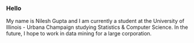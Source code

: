 ### Hello
My name is Nilesh Gupta and I am currently a student at the University of Illinois - Urbana Champaign studying Statistics & Computer Science. In the future, I hope to work in data mining for a large corporation.

